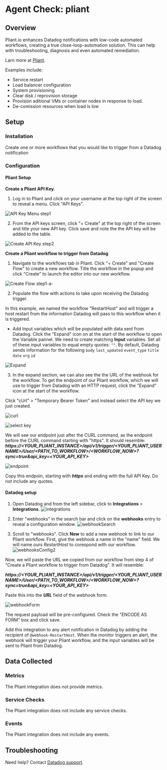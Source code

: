 # Agent Check: pliant

## Overview

Pliant.io enhances Datadog notifications with low-code automated workflows, creating a true close-loop-automation solution.  This can help with troubleshooting, diagnosis and even automated remediation.  

Larn more at [Pliant][1].

Examples include:
- Service restart
- Load balancer configuration
- System provisioning
- Clear disk / reprovision storage
- Provision aditional VMs or container nodes in response to load.
- De-comission resources when load is low


## Setup

### Installation

Create one or more workflows that you would like to trigger from a Datadog notification

### Configuration

#### Pliant Setup
**Create a Pliant API Key.**
1. Log in to Pliant and click on your username at the top right of the screen to reveal a menu. Click "API Keys".

![API Key Menu step1][8]

2. From the API keys screen, click "+ Create" at the top right of the screen and title your new API key. Click save and note the the API key will be added to the table.

![Create API Key step2][9]

**Create a Pliant workflow to trigger from Datadog**

1. Navigate to the workflows tab in Pliant. Click "+ Create"  and "Create Flow" to create a new workflow. Title the workflow in the popup and click "Create" to launch the editor into our new workflow.

![Create Flow step1-a-][10]

2. Populate the flow with actions to take upon receiving the Datadog trigger. 


In this example, we named the workflow "RestartHost" and will trigger a host restart from the information Datadog will pass to this workflow when it is triggered.

  - Add Input variables which will be populated with data sent from Datadog.  Click the "Expand" icon on at the start of the workflow to open the Variable pannel.  We need to create matching **Input** variables. Set all of these input variables to equal empty quotes: `""`. By default, Datadog sends information for the following 
`body`
`last_updated`
`event_type`
`title`
`date`
`org`
`id`


![Expand][11]

3. In the expand section, we can also see the the URL of the webhook for the workflow.  To get the endpoint of our Pliant workflow, which we will use to trigger from Datadog with an HTTP request, click the "Expand" icon at the start of the workflow.

Click "cUrl" > "Temporary Bearer Token" and instead select the API key we just created.

![curl][12]

![select key][13]

We will see our endpoint just after the CURL command, as the endpoint before the CURL command starting with "https". It should resemble: ***https://<YOUR_PLIANT_INSTANCE>/api/v1/trigger/<YOUR_PLIANT_USERNAME>/User/<PATH_TO_WORKFLOW>/<WORKFLOW_NOW>?sync=true&api_key=<YOUR_API_KEY>***

![endpoint][14]

Copy this endpoin, starting with ***https*** and ending with the full API Key. Do not include any quotes.

#### Datadog setup
1. Open Datadog and from the left sidebar, click to **Integrations** > **Integrations**.
![integrations][15]

2. Enter "webhooks" in the search bar and click on the **webhooks** entry to reveal a configuration window.
![webhookSearch][16]


3. Scroll to "webhooks". Click **New** to add a new webhook to link to our Pliant workflow. First, give the webhook a name in the "name" field. We will name ours *RestartHost* to corespond with our workflow.
![webhooksConfig2][17]

Now, we will paste the URL we copied from our workflow from step 4 of "Create a Pliant workflow to trigger from Datadog". It will resemble: 

***https://<YOUR_PLIANT_INSTANCE>/api/v1/trigger/<YOUR_PLIANT_USERNAME>/User/<PATH_TO_WORKFLOW>/<WORKFLOW_NOW>?sync=true&api_key=<YOUR_API_KEY>***

Paste this into the ***URL*** field of the webhook form.

![webhookForm][18]

The request payload will be pre-configured. Check the "ENCODE AS FORM" box and click save.

Add this integration to any alert notification in Datadog by adding the recipient of `@webhook-RestartHost`. When the monitor triggers an alert, the webhook will trigger your Pliant workflow, and the input variables will be sent to Pliant from Datadog.

## Data Collected

### Metrics

The Pliant integration does not provide metrics.

### Service Checks

The Pliant integration does not include any service checks.

### Events

The Pliant integration does not include any events.

## Troubleshooting

Need help? Contact [Datadog support][7].

[1]: https://pliant.io/
[2]: https://docs.datadoghq.com/agent/kubernetes/integrations/
[3]: https://github.com/DataDog/integrations-core/blob/master/pliant/datadog_checks/pliant/data/conf.yaml.example
[4]: https://docs.datadoghq.com/agent/guide/agent-commands/#start-stop-and-restart-the-agent
[5]: https://docs.datadoghq.com/agent/guide/agent-commands/#agent-status-and-information
[7]: https://docs.datadoghq.com/help/
[8]: https://www.pliant.io/wp-content/uploads/2020/05/step1.png
[9]: https://www.pliant.io/wp-content/uploads/2020/05/step2.png
[10]: https://www.pliant.io/wp-content/uploads/2020/05/step1-a-.png
[11]: https://www.pliant.io/wp-content/uploads/2020/05/expand.png
[12]: https://www.pliant.io/wp-content/uploads/2020/05/curl.png
[13]: https://www.pliant.io/wp-content/uploads/2020/05/selectDDkey.png
[14]: https://www.pliant.io/wp-content/uploads/2020/05/endpoint.png
[15]: https://www.pliant.io/wp-content/uploads/2020/05/integrations_.png
[16]: https://www.pliant.io/wp-content/uploads/2020/05/webhook_Search.png
[17]: https://www.pliant.io/wp-content/uploads/2020/05/webhooksConfig3.png
[18]: https://www.pliant.io/wp-content/uploads/2020/05/webhookForm.png
